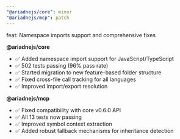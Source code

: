 ```yaml
---
"@ariadnejs/core": minor
"@ariadnejs/mcp": patch
---
```


feat: Namespace imports support and comprehensive fixes

**@ariadnejs/core**
- ✅ Added namespace import support for JavaScript/TypeScript
- ✅ 502 tests passing (96% pass rate)
- ✅ Started migration to new feature-based folder structure
- ✅ Fixed cross-file call tracking for all languages
- ✅ Improved import/export resolution

**@ariadnejs/mcp**  
- ✅ Fixed compatibility with core v0.6.0 API
- ✅ All 13 tests now passing
- ✅ Improved symbol context extraction
- ✅ Added robust fallback mechanisms for inheritance detection